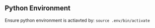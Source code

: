 <!-- ---
!-- Timestamp: 2025-06-14 06:52:30
!-- Author: ywatanabe
!-- File: /home/ywatanabe/.dotfiles/.claude/to_claude/guidelines/python/IMPORTANT-env.md
!-- --- -->

## Python Environment
Ensure python environment is actiavted by: `source .env/bin/activate`

<!-- EOF -->